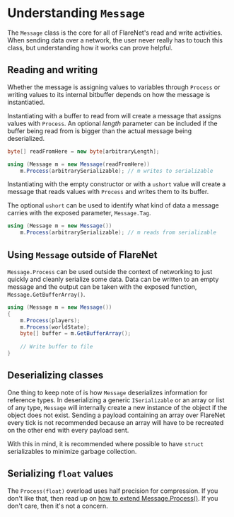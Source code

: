 # Understanding `Message`

The `Message` class is the core for all of FlareNet's read and write activities. When sending data over a network, the user never really has to touch this class, but understanding how it works can prove helpful.

## Reading and writing

Whether the message is assigning values to variables through `Process` or writing values to its internal bitbuffer depends on how the message is instantiatied.

Instantiating with a buffer to read from will create a message that assigns values with `Process`. An optional *length* parameter can be included if the buffer being read from is bigger than the actual message being deserialized.

```cs
byte[] readFromHere = new byte[arbitraryLength];

using (Message m = new Message(readFromHere))
	m.Process(arbitrarySerializable); // m writes to serializable
```

Instantiating with the empty constructor or with a `ushort` value will create a message that reads values with `Process` and writes them to its buffer.

The optional `ushort` can be used to identify what kind of data a message carries with the exposed parameter, `Message.Tag`.

```cs
using (Message m = new Message())
	m.Process(arbitrarySerializable); // m reads from serializable
```

## Using `Message` outside of FlareNet

`Message.Process` can be used outside the context of networking to just quickly and cleanly serialize some data. Data can be written to an empty message and the output can be taken with the exposed function, `Message.GetBufferArray()`.

```cs
using (Message m = new Message())
{
	m.Process(players);
	m.Process(worldState);
	byte[] buffer = m.GetBufferArray();
	
	// Write buffer to file
}
```

## Deserializing classes

One thing to keep note of is how `Message` deserializes information for reference types. In deserializing a generic `ISerializable` or an array or list of any type, `Message` will internally create a new instance of the object if the object does not exist. Sending a payload containing an array over FlareNet every tick is not recommended because an array will have to be recreated on the other end with every payload sent.

With this in mind, it is recommended where possible to have `struct` serializables to minimize garbage collection.

## Serializing `float` values

The `Process(float)` overload uses half precision for compression. If you don't like that, then read up on [how to extend Message.Process()](ExtendingMessage.md). If you don't care, then it's not a concern.
